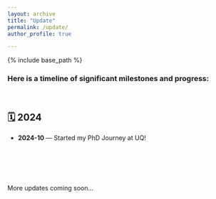 ```yaml
---
layout: archive
title: "Update"
permalink: /update/
author_profile: true

---
```


{% include base_path %}

### **Here is a timeline of significant milestones and progress:**

<br>

<!--
## 🗓️ 2025
- **2025-07-10** — Passed PhD Confirmation successfully ✅  
- **2025-06-18** — Paper *"Scenario-Aware Risk-based Car-Following Model"* accepted at IEEE ITSC 2025 🎉  
- **2025-04-01** — Started collaborative project with QUT & local hospitals on driver behavior and liver health 🧪  



<br>
<br>
-->

## 🗓️ 2024
- **2024-10** — Started my PhD Journey at UQ!  

<br>
<br>
<br>
<br>

More updates coming soon...
